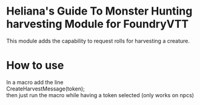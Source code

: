 # Heliana's Guide To Monster Hunting harvesting Module for FoundryVTT
This module adds the capability to request rolls for harvesting a creature.

# How to use
In a macro add the line<br>
CreateHarvestMessage(token);<br>
then just run the macro while having a token selected (only works on npcs)
